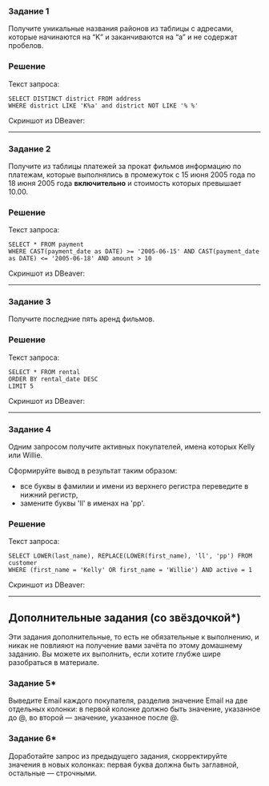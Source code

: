### Задание 1

Получите уникальные названия районов из таблицы с адресами, которые начинаются на “K” и заканчиваются на “a” и не содержат пробелов.

### Решение

Текст запроса:
```
SELECT DISTINCT district FROM address
WHERE district LIKE 'K%a' and district NOT LIKE '% %'
```
Скриншот из DBeaver:

---

### Задание 2

Получите из таблицы платежей за прокат фильмов информацию по платежам, которые выполнялись в промежуток с 15 июня 2005 года по 18 июня 2005 года **включительно** и стоимость которых превышает 10.00.

### Решение

Текст запроса:
```
SELECT * FROM payment
WHERE CAST(payment_date as DATE) >= '2005-06-15' AND CAST(payment_date as DATE) <= '2005-06-18' AND amount > 10
```

Скриншот из DBeaver:

---

### Задание 3

Получите последние пять аренд фильмов.

### Решение

Текст запроса:
```
SELECT * FROM rental
ORDER BY rental_date DESC
LIMIT 5
```

Скриншот из DBeaver:

---

### Задание 4

Одним запросом получите активных покупателей, имена которых Kelly или Willie. 

Сформируйте вывод в результат таким образом:
- все буквы в фамилии и имени из верхнего регистра переведите в нижний регистр,
- замените буквы 'll' в именах на 'pp'.

### Решение

Текст запроса:
```
SELECT LOWER(last_name), REPLACE(LOWER(first_name), 'll', 'pp') FROM customer
WHERE (first_name = 'Kelly' OR first_name = 'Willie') AND active = 1
```

Скриншот из DBeaver:

---

## Дополнительные задания (со звёздочкой*)
Эти задания дополнительные, то есть не обязательные к выполнению, и никак не повлияют на получение вами зачёта по этому домашнему заданию. Вы можете их выполнить, если хотите глубже шире разобраться в материале.

### Задание 5*

Выведите Email каждого покупателя, разделив значение Email на две отдельных колонки: в первой колонке должно быть значение, указанное до @, во второй — значение, указанное после @.

### Задание 6*

Доработайте запрос из предыдущего задания, скорректируйте значения в новых колонках: первая буква должна быть заглавной, остальные — строчными.
